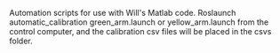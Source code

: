 Automation scripts for use with Will's Matlab code. Roslaunch automatic_calibration green_arm.launch or yellow_arm.launch from the control computer, and the calibration csv files will be placed in the csvs folder.
